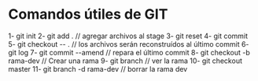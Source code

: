 # Comandos útiles de GIT
1- git init
2- git add . // agregar archivos al stage
3- git reset
4- git commit
5- git checkout -- . // los archivos serán reconstruídos al último commit
6- git log
7- git commit --amend // repara el último commit
8- git checkout -b rama-dev // Crear una rama
9- git branch // ver la rama
10- git checkout master
11- git branch -d rama-dev // borrar la rama dev